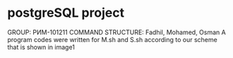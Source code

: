 # postgreSQL project
GROUP: РИМ-101211
COMMAND STRUCTURE:
Fadhil,
Mohamed,
Osman
A program codes were written for  M.sh and S.sh according to our scheme that is shown in image1
